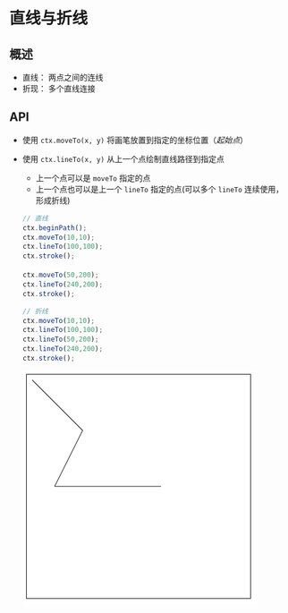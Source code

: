 # 直线与折线

## 概述

+ 直线： 两点之间的连线
+ 折现： 多个直线连接

## API

+ 使用 `ctx.moveTo(x, y)` 将画笔放置到指定的坐标位置（*起始点*）

+ 使用 `ctx.lineTo(x, y)` 从上一个点绘制直线路径到指定点

  + 上一个点可以是 `moveTo` 指定的点
  + 上一个点也可以是上一个 `lineTo` 指定的点(可以多个 `lineTo` 连续使用，形成折线)

  ```js
  // 直线
  ctx.beginPath();
  ctx.moveTo(10,10);
  ctx.lineTo(100,100);
  ctx.stroke();

  ctx.moveTo(50,200);
  ctx.lineTo(240,200);
  ctx.stroke();
  ```

  ```js
  // 折线
  ctx.moveTo(10,10);
  ctx.lineTo(100,100);
  ctx.lineTo(50,200);
  ctx.lineTo(240,200);
  ctx.stroke();
  ```

  ![折线](./images/折线.png)
